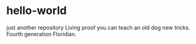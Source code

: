 # hello-world
just another repository
Living proof you can teach an old dog new tricks.  Fourth generation Floridian.
